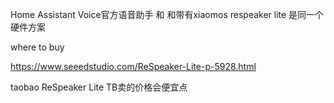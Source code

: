 Home Assistant Voice官方语音助手 和 和带有xiaomos respeaker lite 是同一个硬件方案


where to buy

https://www.seeedstudio.com/ReSpeaker-Lite-p-5928.html

taobao
ReSpeaker Lite TB卖的价格会便宜点